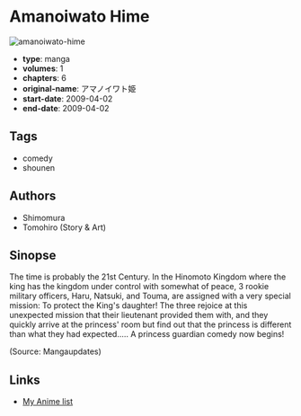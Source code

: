 # Amanoiwato Hime

![amanoiwato-hime](https://cdn.myanimelist.net/images/manga/2/27510.jpg)

-   **type**: manga
-   **volumes**: 1
-   **chapters**: 6
-   **original-name**: アマノイワト姫
-   **start-date**: 2009-04-02
-   **end-date**: 2009-04-02

## Tags

-   comedy
-   shounen

## Authors

-   Shimomura
-   Tomohiro (Story & Art)

## Sinopse

The time is probably the 21st Century. In the Hinomoto Kingdom where the king has the kingdom under control with somewhat of peace, 3 rookie military officers, Haru, Natsuki, and Touma, are assigned with a very special mission: To protect the King's daughter! The three rejoice at this unexpected mission that their lieutenant provided them with, and they quickly arrive at the princess' room but find out that the princess is different than what they had expected..... A princess guardian comedy now begins!

(Source: Mangaupdates)

## Links

-   [My Anime list](https://myanimelist.net/manga/17478/Amanoiwato_Hime)
